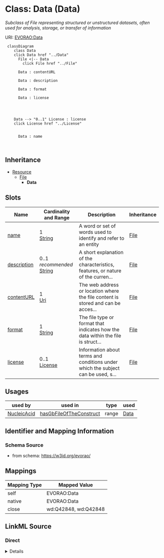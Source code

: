 

# Class: Data (Data) 


_Subclass of File representing structured or unstructured datasets, often used for analysis, storage, or transfer of information_





URI: [EVORAO:Data](https://w3id.org/evorao/Data)






```mermaid
 classDiagram
    class Data
    click Data href "../Data"
      File <|-- Data
        click File href "../File"
      
      Data : contentURL
        
      Data : description
        
      Data : format
        
      Data : license
        
          
    
    
    Data --> "0..1" License : license
    click License href "../License"

        
      Data : name
        
      
```





## Inheritance
* [Resource](Resource.md)
    * [File](File.md)
        * **Data**



## Slots

| Name | Cardinality and Range | Description | Inheritance |
| ---  | --- | --- | --- |
| [name](name.md) | 1 <br/> [String](String.md) | A word or set of words used to identify and refer to an entity | [File](File.md) |
| [description](description.md) | 0..1 _recommended_ <br/> [String](String.md) | A short explanation of the characteristics, features, or nature of the curren... | [File](File.md) |
| [contentURL](contentURL.md) | 1 <br/> [Uri](Uri.md) | The web address or location where the file content is stored and can be acces... | [File](File.md) |
| [format](format.md) | 1 <br/> [String](String.md) | The file type or format that indicates how the data within the file is struct... | [File](File.md) |
| [license](license.md) | 0..1 <br/> [License](License.md) | Information about terms and conditions under which the subject can be used, s... | [File](File.md) |





## Usages

| used by | used in | type | used |
| ---  | --- | --- | --- |
| [NucleicAcid](NucleicAcid.md) | [hasGbFileOfTheConstruct](hasGbFileOfTheConstruct.md) | range | [Data](Data.md) |






## Identifier and Mapping Information







### Schema Source


* from schema: https://w3id.org/evorao/




## Mappings

| Mapping Type | Mapped Value |
| ---  | ---  |
| self | EVORAO:Data |
| native | EVORAO:Data |
| close | wd:Q42848, wd:Q42848 |







## LinkML Source

<!-- TODO: investigate https://stackoverflow.com/questions/37606292/how-to-create-tabbed-code-blocks-in-mkdocs-or-sphinx -->

### Direct

<details>
```yaml
name: Data
description: Subclass of File representing structured or unstructured datasets, often
  used for analysis, storage, or transfer of information
title: Data
from_schema: https://w3id.org/evorao/
close_mappings:
- wd:Q42848
- wd:Q42848
is_a: File

```
</details>

### Induced

<details>
```yaml
name: Data
description: Subclass of File representing structured or unstructured datasets, often
  used for analysis, storage, or transfer of information
title: Data
from_schema: https://w3id.org/evorao/
close_mappings:
- wd:Q42848
- wd:Q42848
is_a: File
attributes:
  name:
    name: name
    description: A word or set of words used to identify and refer to an entity
    title: name
    from_schema: https://w3id.org/evorao/
    exact_mappings:
    - schema:name
    close_mappings:
    - foaf:name
    - dct:title
    rank: 1000
    alias: name
    owner: Data
    domain_of:
    - File
    - PersonOrOrganization
    - ContactPoint
    range: string
    required: true
    multivalued: false
  description:
    name: description
    description: A short explanation of the characteristics, features, or nature of
      the current item
    title: description
    comments:
    - 'Describe this item in few lines. This description will serve as a summary to
      present the resource.

      '
    from_schema: https://w3id.org/evorao/
    rank: 1000
    slot_uri: dct:description
    alias: description
    owner: Data
    domain_of:
    - File
    - Dataset
    - DataService
    - Term
    - PersonOrOrganization
    - ContactPoint
    - License
    - Certification
    range: string
    required: false
    recommended: true
    multivalued: false
  contentURL:
    name: contentURL
    description: The web address or location where the file content is stored and
      can be accessed or downloaded.
    title: content URL
    from_schema: https://w3id.org/evorao/
    rank: 1000
    alias: contentURL
    owner: Data
    domain_of:
    - File
    range: uri
    required: true
    multivalued: false
  format:
    name: format
    description: The file type or format that indicates how the data within the file
      is structured
    title: format
    from_schema: https://w3id.org/evorao/
    rank: 1000
    alias: format
    owner: Data
    domain_of:
    - File
    range: string
    required: true
    multivalued: false
  license:
    name: license
    description: Information about terms and conditions under which the subject can
      be used, shared, or distributed, indicating any restrictions or permissions
    title: license
    from_schema: https://w3id.org/evorao/
    exact_mappings:
    - dct:license
    rank: 1000
    alias: license
    owner: Data
    domain_of:
    - File
    - DataProvider
    range: License
    required: false
    multivalued: false

```
</details>